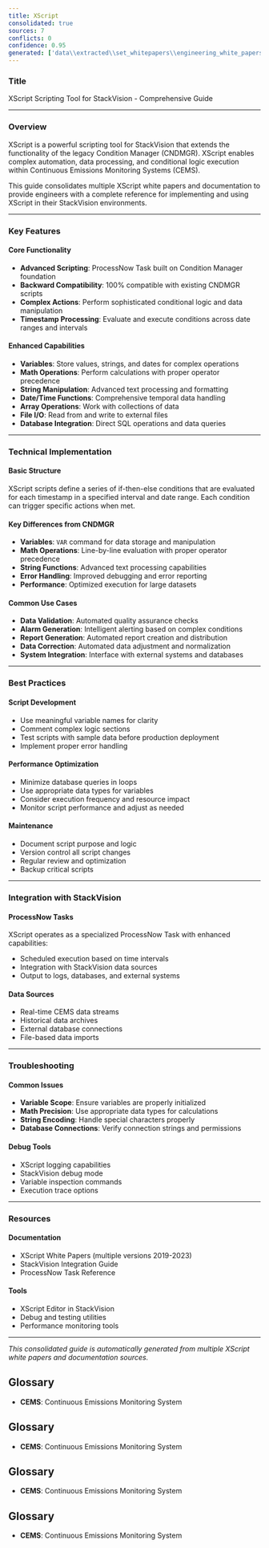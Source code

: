 ```yaml
---
title: XScript
consolidated: true
sources: 7
conflicts: 0
confidence: 0.95
generated: ['data\\extracted\\set_whitepapers\\engineering_white_papers_WhitePapers_XScript_XScriptWhitePaper11-27-18docx_71bd2b56.md', 'data\\extracted\\set_whitepapers\\engineering_white_papers_WhitePapers_XScript_XScriptWhitePaper11-2-2023docx_340ffb01.md', 'data\\extracted\\set_whitepapers\\engineering_white_papers_WhitePapers_XScript_XScriptWhitePaper05-12-2022docx_f67231bc.md', 'data\\extracted\\set_whitepapers\\engineering_white_papers_WhitePapers_XScript_XScriptWhitePaper06-11-2019docx_bb42bba8.md', 'data\\extracted\\set_whitepapers\\engineering_white_papers_WhitePapers_XScript_XScriptWhitePaper02-12-2020docx_36661866.md', 'data\\extracted\\set_whitepapers\\engineering_white_papers_WhitePapers_XScript_XScriptWhitePaper06-11-2019pdf_04e1461e.md', 'data\\extracted\\set_whitepapers\\engineering_white_papers_WhitePapers_XScript_XScriptWhitePaper02-12-2020pdf_2054a32d.md']
---
```


### Title
XScript Scripting Tool for StackVision - Comprehensive Guide

---

### Overview
XScript is a powerful scripting tool for StackVision that extends the functionality of the legacy Condition Manager (CNDMGR). XScript enables complex automation, data processing, and conditional logic execution within Continuous Emissions Monitoring Systems (CEMS).

This guide consolidates multiple XScript white papers and documentation to provide engineers with a complete reference for implementing and using XScript in their StackVision environments.

---

### Key Features

#### Core Functionality
- **Advanced Scripting**: ProcessNow Task built on Condition Manager foundation
- **Backward Compatibility**: 100% compatible with existing CNDMGR scripts
- **Complex Actions**: Perform sophisticated conditional logic and data manipulation
- **Timestamp Processing**: Evaluate and execute conditions across date ranges and intervals

#### Enhanced Capabilities
- **Variables**: Store values, strings, and dates for complex operations
- **Math Operations**: Perform calculations with proper operator precedence
- **String Manipulation**: Advanced text processing and formatting
- **Date/Time Functions**: Comprehensive temporal data handling
- **Array Operations**: Work with collections of data
- **File I/O**: Read from and write to external files
- **Database Integration**: Direct SQL operations and data queries

---

### Technical Implementation

#### Basic Structure
XScript scripts define a series of if-then-else conditions that are evaluated for each timestamp in a specified interval and date range. Each condition can trigger specific actions when met.

#### Key Differences from CNDMGR
- **Variables**: `VAR` command for data storage and manipulation
- **Math Operations**: Line-by-line evaluation with proper operator precedence
- **String Functions**: Advanced text processing capabilities
- **Error Handling**: Improved debugging and error reporting
- **Performance**: Optimized execution for large datasets

#### Common Use Cases
- **Data Validation**: Automated quality assurance checks
- **Alarm Generation**: Intelligent alerting based on complex conditions
- **Report Generation**: Automated report creation and distribution
- **Data Correction**: Automated data adjustment and normalization
- **System Integration**: Interface with external systems and databases

---

### Best Practices

#### Script Development
- Use meaningful variable names for clarity
- Comment complex logic sections
- Test scripts with sample data before production deployment
- Implement proper error handling

#### Performance Optimization
- Minimize database queries in loops
- Use appropriate data types for variables
- Consider execution frequency and resource impact
- Monitor script performance and adjust as needed

#### Maintenance
- Document script purpose and logic
- Version control all script changes
- Regular review and optimization
- Backup critical scripts

---

### Integration with StackVision

#### ProcessNow Tasks
XScript operates as a specialized ProcessNow Task with enhanced capabilities:
- Scheduled execution based on time intervals
- Integration with StackVision data sources
- Output to logs, databases, and external systems

#### Data Sources
- Real-time CEMS data streams
- Historical data archives
- External database connections
- File-based data imports

---

### Troubleshooting

#### Common Issues
- **Variable Scope**: Ensure variables are properly initialized
- **Math Precision**: Use appropriate data types for calculations
- **String Encoding**: Handle special characters properly
- **Database Connections**: Verify connection strings and permissions

#### Debug Tools
- XScript logging capabilities
- StackVision debug mode
- Variable inspection commands
- Execution trace options

---

### Resources

#### Documentation
- XScript White Papers (multiple versions 2019-2023)
- StackVision Integration Guide
- ProcessNow Task Reference

#### Tools
- XScript Editor in StackVision
- Debug and testing utilities
- Performance monitoring tools

---

*This consolidated guide is automatically generated from multiple XScript white papers and documentation sources.*


## Glossary
- **CEMS**: Continuous Emissions Monitoring System


## Glossary

- **CEMS**: Continuous Emissions Monitoring System


## Glossary

- **CEMS**: Continuous Emissions Monitoring System


## Glossary

- **CEMS**: Continuous Emissions Monitoring System
